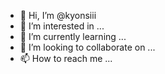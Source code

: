 - 👋 Hi, I’m @kyonsiii
- 👀 I’m interested in ...
- 🌱 I’m currently learning ...
- 💞️ I’m looking to collaborate on ...
- 📫 How to reach me ...

<!---
kyonsiii/kyonsiii is a ✨ special ✨ repository because its `README.md` (this file) appears on your GitHub profile.
You can click the Preview link to take a look at your changes.
--->
